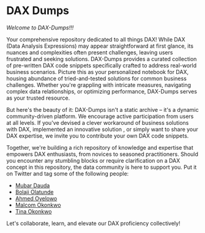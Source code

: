 # DAX Dumps

*Welcome to DAX-Dumps!!!*

Your comprehensive repository dedicated to all things DAX! While DAX (Data Analysis Expressions) may appear straightforward at first glance, its nuances and complexities often present challenges, leaving users frustrated and seeking solutions. DAX-Dumps provides a curated collection of pre-written DAX code snippets specifically crafted to address real-world business scenarios. Picture this as your personalized notebook for DAX, housing abundance of tried-and-tested solutions for common business challenges. Whether you're grappling with intricate measures, navigating complex data relationships, or optimizing performance, DAX-Dumps serves as your trusted resource.

But here's the beauty of it: DAX-Dumps isn't a static archive – it's a dynamic community-driven platform. We encourage active participation from users at all levels. If you've devised a clever workaround of business solutions with DAX, implemented an innovative solution , or simply want to share your DAX expertise, we invite you to contribute your own DAX code snippets.

Together, we're building a rich repository of knowledge and expertise that empowers DAX enthusiasts, from novices to seasoned practitioners. Should you encounter any stumbling blocks or require clarification on a DAX concept in this repository, the data community is here to support you. Put it on Twitter and tag some of the following people:
- [Mubar Dauda](https://x.com/mubardauda)
- [Bolaji Olatunde](https://x.com/bolajiO_)
- [Ahmed Oyelowo](https://x.com/AhmedOyelowo)
- [Malcom Okonkwo](https://x.com/malcom_okonkwo)
- [Tina Okonkwo](https://x.com/rita_tyna)

Let's collaborate, learn, and elevate our DAX proficiency collectively!

